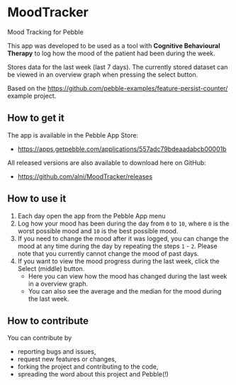 # MoodTracker
Mood Tracking for Pebble

This app was developed to be used as a tool with **Cognitive Behavioural Therapy** to log how the mood of the patient had been during the week.

Stores data for the last week (last 7 days). The currently stored dataset can be viewed in an overview graph when pressing the select button.

Based on the <https://github.com/pebble-examples/feature-persist-counter/> example project.

## How to get it ##

The app is available in the Pebble App Store:

* <https://apps.getpebble.com/applications/557adc79bdeaadabcb00001b>

All released versions are also available to download here on GitHub:

* <https://github.com/alni/MoodTracker/releases>

## How to use it ##

1. Each day open the app from the Pebble App menu
2. Log how your mood has been during the day from `0` to `10`, 
   where `0` is the worst possible mood and `10` is the best possible mood.
3. If you need to change the mood after it was logged, you can change the mood at any time during the day by repeating the 
   steps `1` - `2`. Please note that you currently cannot change the mood of past days.
4. If you want to view the mood progress during the last week, click the Select (middle) button.
    * Here you can view how the mood has changed during the last week in a overview graph.
    * You can also see the average and the median for the mood during the last week.

## How to contribute ##

You can contribute by

* reporting bugs and issues, 
* request new features or changes, 
* forking the project and contributing to the code, 
* spreading the word about this project and Pebble(!)
